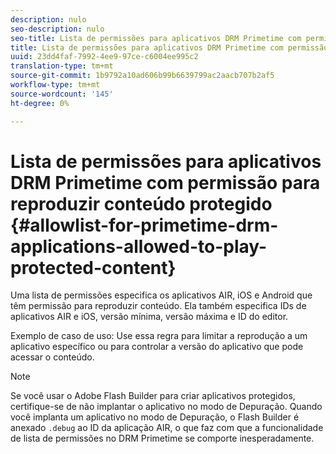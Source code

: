 ```yaml
---
description: nulo
seo-description: nulo
seo-title: Lista de permissões para aplicativos DRM Primetime com permissão para reproduzir conteúdo protegido
title: Lista de permissões para aplicativos DRM Primetime com permissão para reproduzir conteúdo protegido
uuid: 23dd4faf-7992-4ee9-97ce-c6004ee995c2
translation-type: tm+mt
source-git-commit: 1b9792a10ad606b99b6639799ac2aacb707b2af5
workflow-type: tm+mt
source-wordcount: '145'
ht-degree: 0%

---
```



# Lista de permissões para aplicativos DRM Primetime com permissão para reproduzir conteúdo protegido {#allowlist-for-primetime-drm-applications-allowed-to-play-protected-content}

Uma lista de permissões especifica os aplicativos AIR, iOS e Android que têm permissão para reproduzir conteúdo. Ela também especifica IDs de aplicativos AIR e iOS, versão mínima, versão máxima e ID do editor.

Exemplo de caso de uso: Use essa regra para limitar a reprodução a um aplicativo específico ou para controlar a versão do aplicativo que pode acessar o conteúdo.

>[!NOTE]
>
>Se você usar o Adobe Flash Builder para criar aplicativos protegidos, certifique-se de não implantar o aplicativo no modo de Depuração. Quando você implanta um aplicativo no modo de Depuração, o Flash Builder é anexado `.debug` ao ID da aplicação AIR, o que faz com que a funcionalidade de lista de permissões no DRM Primetime se comporte inesperadamente.
